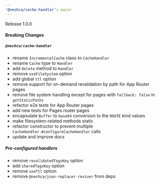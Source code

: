 ```yaml
---
'@neshca/cache-handler': major
---
```


Release 1.0.0

#### Breaking Changes

##### `@neshca/cache-handler`

- rename `IncrementalCache` class to `CacheHandler`
- rename `Cache` type to `Handler`
- add `delete` method to `Handler`
- remove `useFileSystem` option
- add global `ttl` option
- remove support for on-demand revalidation by path for App Router pages
- remove file system handling except for pages with `fallback: false` in `getStaticPaths`
- refactor e2e tests for App Router pages
- add new tests for Pages router pages
- encapsulate `Buffer` to `base64` conversion to the `ROUTE` kind values
- make filesystem-related methods static
- refactor constructor to prevent multiple `CacheHandler.#configureCacheHandler` calls
- update and improve docs

##### Pre-configured handlers

- remove `revalidatedTagsKey` option
- add `sharedTagsKey` option
- remove `useTtl` option
- remove `@neshca/json-replacer-reviver` from deps
